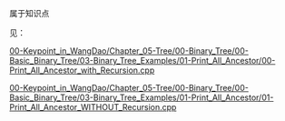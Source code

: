 属于知识点

见：

[00-Keypoint_in_WangDao/Chapter_05-Tree/00-Binary_Tree/00-Basic_Binary_Tree/03-Binary_Tree_Examples/01-Print_All_Ancestor/00-Print_All_Ancestor_with_Recursion.cpp](./../../../00-Keypoint_in_WangDao/Chapter_05-Tree/00-Binary_Tree/00-Basic_Binary_Tree/03-Binary_Tree_Examples/01-Print_All_Ancestor/00-Print_All_Ancestor_with_Recursion.cpp)

[00-Keypoint_in_WangDao/Chapter_05-Tree/00-Binary_Tree/00-Basic_Binary_Tree/03-Binary_Tree_Examples/01-Print_All_Ancestor/01-Print_All_Ancestor_WITHOUT_Recursion.cpp](./../../../00-Keypoint_in_WangDao/Chapter_05-Tree/00-Binary_Tree/00-Basic_Binary_Tree/03-Binary_Tree_Examples/01-Print_All_Ancestor/01-Print_All_Ancestor_WITHOUT_Recursion.cpp)

